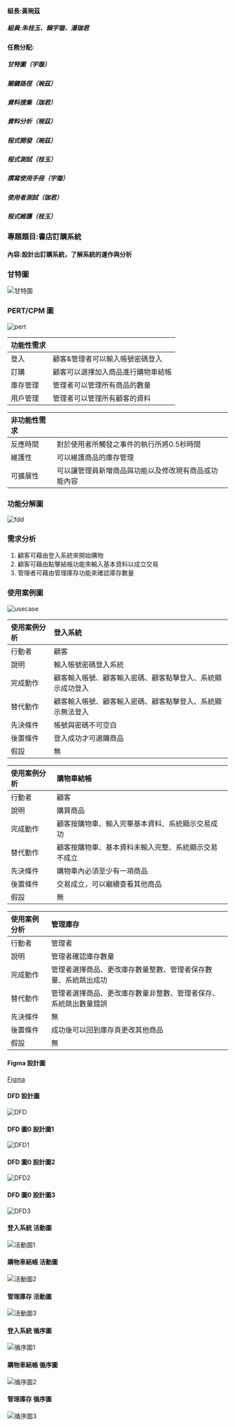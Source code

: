#### 組長:黃琬茲
##### 組員:朱桂玉、賴宇璇、潘珈君
#### 任務分配: 
##### 甘特圖（宇璇）
##### 關鍵路徑（琬茲）
##### 資料搜集（珈君）
##### 資料分析（琬茲）
##### 程式開發（琬茲）
##### 程式測試（桂玉）
##### 撰寫使用手冊（宇璇）
##### 使用者測試（珈君）
##### 程式維護（桂玉）
### 專題題目:書店訂購系統
#### 內容:設計出訂購系統，了解系統的運作與分析

### 甘特圖
![甘特圖](甘特圖.jpg "甘特圖")

### PERT/CPM 圖
![pert](pert.jpg "pert")

| 功能性需求     |     |
| :------------   |:-------|
| 登入 | 顧客&管理者可以輸入帳號密碼登入 |
| 訂購 | 顧客可以選擇加入商品進行購物車結帳 |
| 庫存管理 | 管理者可以管理所有商品的數量 |
| 用戶管理 | 管理者可以管理所有顧客的資料 |

|     非功能性需求  |     |
| :------------    |:----|
| 反應時間    | 對於使用者所觸發之事件的執行所將0.5秒時間 |
| 維護性    | 可以維護商品的庫存管理 |
| 可擴展性        | 可以讓管理員新增商品與功能以及修改現有商品或功能內容 |

### 功能分解圖
![fdd](fdd.jpg "fdd")

### 需求分析
1.	顧客可藉由登入系統來開始購物
2.	顧客可藉由點擊結帳功能來輸入基本資料以成立交易
3.	管理者可藉由管理庫存功能來確認庫存數量

### 使用案例圖
![usecase](usecase.JPG "usecase")

|   使用案例分析   |  登入系統   |
| :--------|:-------|
| 行動者  | 顧客  |
| 說明 |  輸入帳號密碼登入系統 |
| 完成動作 | 顧客輸入帳號、顧客輸入密碼、顧客點擊登入、系統顯示成功登入 |
| 替代動作 | 顧客輸入帳號、顧客輸入密碼、顧客點擊登入、系統顯示無法登入 |
| 先決條件  |  帳號與密碼不可空白 |
| 後置條件 | 登入成功才可選購商品 |
| 假設 | 無 |

|   使用案例分析   |  購物車結帳  |
| :--------|:-------|
| 行動者  | 顧客  |
| 說明 |  購買商品 |
| 完成動作 | 顧客按購物車、輸入完畢基本資料、系統顯示交易成功 |
| 替代動作 | 顧客按購物車、基本資料未輸入完整、系統顯示交易不成立 |
| 先決條件  |  購物車內必須至少有一項商品 |
| 後置條件 | 交易成立，可以繼續查看其他商品 |
| 假設 | 無 |

|   使用案例分析   |  管理庫存   |
| :--------|:-------|
| 行動者  | 管理者  |
| 說明 |  管理者確認庫存數量 |
| 完成動作 | 管理者選擇商品、更改庫存數量整數、管理者保存數量、系統跳出成功 |
| 替代動作 | 管理者選擇商品、更改庫存數量非整數、管理者保存、系統跳出數量錯誤 |
| 先決條件  |  無 |
| 後置條件 | 成功後可以回到庫存頁更改其他商品 |
| 假設 | 無 |


#### Figma 設計圖
[Figma](https://www.figma.com/proto/rrU6Kj7jmiKSfxfNsO9LAB/Untitled?node-id=1%3A3&scaling=scale-down&page-id=0%3A1&starting-point-node-id=1%3A3)

#### DFD 設計圖
![DFD](DFD.jpg "DFD")

#### DFD 圖0 設計圖1
![DFD1](DFD1.jpg "DFD1")

#### DFD 圖0 設計圖2
![DFD2](DFD2.jpg "DFD2")

#### DFD 圖0 設計圖3
![DFD3](DFD3.png "DFD3")

#### 登入系統 活動圖
![活動圖1](活動圖1.png "活動圖1")

#### 購物車結帳 活動圖
![活動圖2](活動圖2.png "活動圖2")

#### 管理庫存 活動圖
![活動圖3](活動圖3.png "活動圖3")

#### 登入系統 循序圖
![循序圖1](循序圖1.png "循序圖1")

#### 購物車結帳 循序圖
![循序圖2](循序圖2.png "循序圖2")

#### 管理庫存 循序圖
![循序圖3](循序圖3.png "循序圖3")

